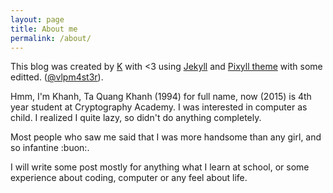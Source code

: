 ```yaml
---
layout: page
title: About me
permalink: /about/
---
```


This blog was created by [K](http://tqk.pw) with <3 using [Jekyll](https://github.com/jekyll/jekyll)  and [Pixyll theme](https://github.com/johnotander/pixyll) with some editted.
([@vlpm4st3r](https://twitter.com/vlpm4st3r)).

Hmm, I'm Khanh, Ta Quang Khanh (1994) for full name, now (2015) is 4th year student at Cryptography Academy. I was interested in computer as child. I realized I quite lazy, so didn't do anything completely.

Most people who saw me said that I was more handsome than any girl, and so infantine :buon:. 

I will write some post mostly for anything what I learn at school, or some experience about coding, computer or any feel about life.